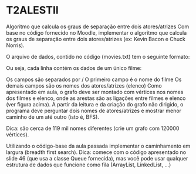 # T2ALESTII
Algoritmo que calcula os graus de separação entre dois atores/atrizes
Com base no código fornecido no Moodle, implementar o algoritmo que calcula os graus de separação entre dois atores/atrizes (ex: Kevin Bacon e Chuck Norris).

O arquivo de dados, contido no código (movies.txt) tem o seguinte formato:



Ou seja, cada linha contém os dados de um único filme:

Os campos são separados por /
O primeiro campo é o nome do filme
Os demais campos são os nomes dos atores/atrizes (elenco)
Como apresentado em aula, o grafo deve ser montado com vértices nos nomes dos filmes e elenco, onde as arestas são as ligações entre filmes e elenco (ver figura acima).
A partir da leitura e da criação do grafo não dirigido, o programa deve perguntar dois nomes de atores/atrizes e mostrar menor caminho de um até outro (isto é, BFS).

Dica: são cerca de 119 mil nomes diferentes (crie um grafo com 120000 vértices).

Utilizando o código-base da aula passada implementar o caminhamento em largura (breadth first search). 
Dica: comece com o código apresentado no slide 46 (que usa a classe Queue fornecida), mas você pode usar qualquer estrutura de dados que funcione como fila (ArrayList, LinkedList, ...) 
